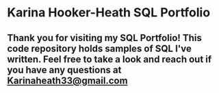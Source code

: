 # Karina Hooker-Heath SQL Portfolio  

## Thank you for visiting my SQL Portfolio! This code repository holds samples of SQL I've written. Feel free to take a look and reach out if you have any questions at Karinaheath33@gmail.com 
